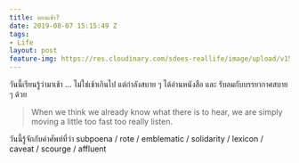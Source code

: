 ```yaml
---
title: ตอนเช้า?
date: 2019-08-07 15:15:49 Z
tags:
- Life
layout: post
feature-img: https://res.cloudinary.com/sdees-reallife/image/upload/v1555658919/sample_feature_img.png
---
```


วันนี้เรียนรู้ว่ามาเช้า ... ไม่ใช่เช้าเกินไป แต่กำลังสบาย ๆ ได้อ่านหนังสือ และ รับลมกับบรรยากาศสบาย ๆ ด้วย

> When we think we already know what there is to hear, we are simply moving a little too fast too really listen.

<i class="fa fa-child" style="color:plum"></i>

วันนี้รู้จักกับคำศัพท์ที่ว่า subpoena / rote / emblematic / solidarity / lexicon / caveat / scourge / affluent
